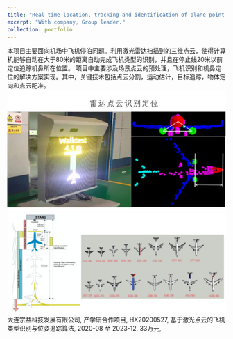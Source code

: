 ```yaml
---
title: "Real-time location, tracking and identification of plane point clouds"
excerpt: "With company, Group leader."
collection: portfolio
---
```

本项目主要面向机场中飞机停泊问题。利用激光雷达扫描到的三维点云，使得计算机能够自动在大于80米的距离自动完成飞机类型的识别，并且在停止线20米以前定位追踪机鼻所在位置。
项目中主要涉及场景点云的预处理，飞机识别和机鼻定位的解决方案实现。其中，关键技术包括点云分割，运动估计，目标追踪，物体定向和点云配准。
<br/><img src='/images/project_plane-1.png'><br/><img src='/images/project_plane-2.png'>
大连宗益科技发展有限公司, 产学研合作项目, HX20200527, 基于激光点云的飞机类型识别与位姿追踪算法, 2020-08 至 2023-12, 33万元,